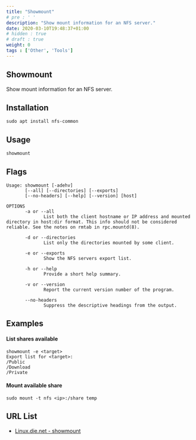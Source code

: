 ```yaml
---
title: "Showmount"
# pre : ' '
description: "Show mount information for an NFS server."
date: 2020-03-10T19:48:37+01:00
# hidden : true
# draft : true
weight: 0
tags : ['Other', 'Tools']
---
```


## Showmount

Show mount information for an NFS server.

## Installation

```plain
sudo apt install nfs-common
```

## Usage

```plain
showmount
```

## Flags

```plain
Usage: showmount [-adehv]
       [--all] [--directories] [--exports]
       [--no-headers] [--help] [--version] [host]

OPTIONS
       -a or --all
              List both the client hostname or IP address and mounted directory in host:dir format. This info should not be considered reliable. See the notes on rmtab in rpc.mountd(8).

       -d or --directories
              List only the directories mounted by some client.

       -e or --exports
              Show the NFS servers export list.

       -h or --help
              Provide a short help summary.

       -v or --version
              Report the current version number of the program.

       --no-headers
              Suppress the descriptive headings from the output.
```

## Examples

#### List shares available

```plain
showmount -e <target>
Export list for <target>:
/Public
/Download
/Private
```

#### Mount available share

```plain
sudo mount -t nfs <ip>:/share temp
```

## URL List

- [Linux.die.net - showmount](https://linux.die.net/man/8/showmount)
